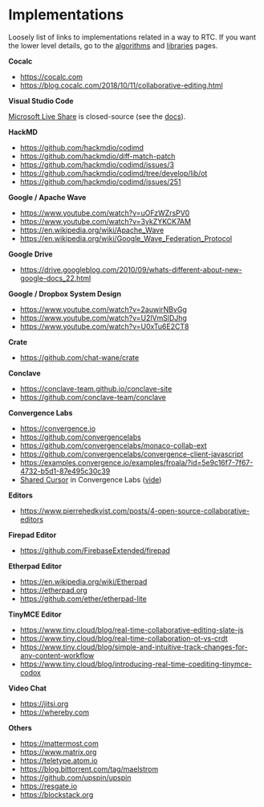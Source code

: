 # Implementations

Loosely list of links to implementations related in a way to RTC. If you want the lower level details, go to the [algorithms](algorithms.md) and [libraries](libraries.md) pages.

**Cocalc**

- <https://cocalc.com>
- <https://blog.cocalc.com/2018/10/11/collaborative-editing.html>

**Visual Studio Code**

[Microsoft Live Share](https://visualstudio.microsoft.com/services/live-share) is closed-source (see the [docs](https://github.com/microsoftdocs/live-share)).

**HackMD**

- <https://github.com/hackmdio/codimd>
- <https://github.com/hackmdio/diff-match-patch>
- <https://github.com/hackmdio/codimd/issues/3>
- <https://github.com/hackmdio/codimd/tree/develop/lib/ot>
- <https://github.com/hackmdio/codimd/issues/251>

**Google / Apache Wave**

- <https://www.youtube.com/watch?v=uOFzWZrsPV0>
- <https://www.youtube.com/watch?v=3ykZYKCK7AM>
- <https://en.wikipedia.org/wiki/Apache_Wave>
- <https://en.wikipedia.org/wiki/Google_Wave_Federation_Protocol>

**Google Drive**

- <https://drive.googleblog.com/2010/09/whats-different-about-new-google-docs_22.html>

**Google / Dropbox System Design**

- <https://www.youtube.com/watch?v=2auwirNBvGg>
- <https://www.youtube.com/watch?v=U2lVmSlDJhg>
- <https://www.youtube.com/watch?v=U0xTu6E2CT8>

**Crate**

- <https://github.com/chat-wane/crate>

**Conclave**

- <https://conclave-team.github.io/conclave-site>
- <https://github.com/conclave-team/conclave>

**Convergence Labs**

- <https://convergence.io>
- <https://github.com/convergencelabs>
- <https://github.com/convergencelabs/monaco-collab-ext>
- <https://github.com/convergencelabs/convergence-client-javascript>
- <https://examples.convergence.io/examples/froala/?id=5e9c16f7-7f67-4732-b5d1-87e495c30c39>
- [Shared Cursor](https://examples.convergence.io/examples/froala/?id=9b9d01d1-3767-4326-9dc9-057db3582a5e) in Convergence Labs ([vide](https://www.youtube.com/watch?v=42KDvoFqzsI))

**Editors**

- <https://www.pierrehedkvist.com/posts/4-open-source-collaborative-editors>

**Firepad Editor**

- <https://github.com/FirebaseExtended/firepad>

**Etherpad Editor**

- <https://en.wikipedia.org/wiki/Etherpad>
- <https://etherpad.org>
- <https://github.com/ether/etherpad-lite>

**TinyMCE Editor**

- <https://www.tiny.cloud/blog/real-time-collaborative-editing-slate-js>
- <https://www.tiny.cloud/blog/real-time-collaboration-ot-vs-crdt>
- <https://www.tiny.cloud/blog/simple-and-intuitive-track-changes-for-any-content-workflow>
- <https://www.tiny.cloud/blog/introducing-real-time-coediting-tinymce-codox>

**Video Chat**

- <https://jitsi.org>
- <https://whereby.com>

**Others**

- <https://mattermost.com>
- <https://www.matrix.org>
- <https://teletype.atom.io>
- <https://blog.bittorrent.com/tag/maelstrom>
- <https://github.com/upspin/upspin>
- <https://resgate.io>
- <https://blockstack.org>
